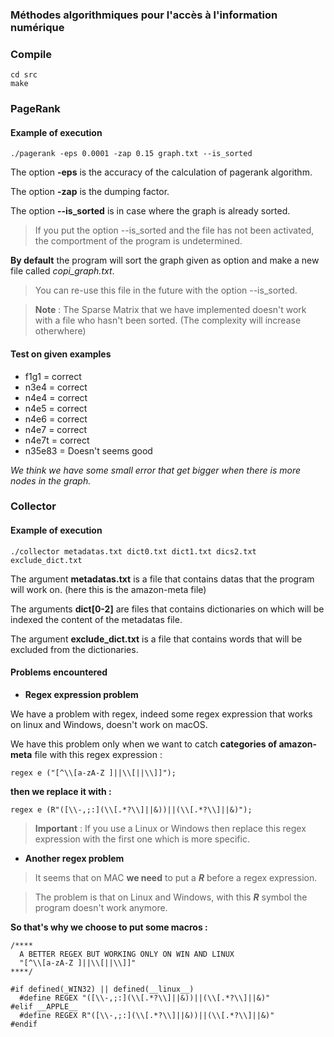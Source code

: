 ### Méthodes algorithmiques pour l'accès à l'information numérique

### __Compile__

```
cd src
make
```

### __PageRank__

#### Example of execution
```
./pagerank -eps 0.0001 -zap 0.15 graph.txt --is_sorted
```

The option **-eps** is the accuracy of the calculation of pagerank algorithm.

The option **-zap** is the dumping factor.

The option **--is_sorted** is in case where the graph is already sorted.

>If you put the option --is_sorted and the file has not been activated, the comportment of the program is undetermined.

**By default** the program will sort the graph given as option and make a new file called *copi_graph.txt*.

>You can re-use this file in the future with the option --is_sorted.

<hz/>

>**Note** : The Sparse Matrix that we have implemented doesn't work with a file who hasn't been sorted. (The complexity will increase otherwhere)

#### **Test on given examples**
* f1g1 = correct
* n3e4 = correct
* n4e4 = correct
* n4e5 = correct
* n4e6 = correct
* n4e7 = correct
* n4e7t = correct
* n35e83 = Doesn't seems good

*We think we have some small error that get bigger when there is more nodes in the graph.*

### __Collector__

#### Example of execution
```
./collector metadatas.txt dict0.txt dict1.txt dics2.txt exclude_dict.txt
```

The argument **metadatas.txt** is a file that contains datas that the program will work on. (here this is the amazon-meta file)

The arguments **dict[0-2]** are files that contains dictionaries on which will be indexed the content of the metadatas file.

The argument **exclude_dict.txt** is a file that contains words that will be excluded from the dictionaries.

#### Problems encountered

* **Regex expression problem**

We have a problem with regex, indeed some regex expression that works on linux and Windows, doesn't work on macOS.

We have this problem only when we want to catch  **__categories__ of amazon-meta** file with this regex expression :
```
regex e ("[^\\[a-zA-Z ]||\\[||\\]]");
```
**then we replace it with :**
```
regex e (R"([\\-,;:](\\[.*?\\]||&))||(\\[.*?\\]||&)");
```

>**Important** : If you use a Linux or Windows then replace this regex expression with the first one which is more specific.

* **Another regex problem**

>It seems that on MAC **we need** to put a ***R*** before a regex expression.

>The problem is that on Linux and Windows, with this ***R*** symbol the program doesn't work anymore.

**So that's why we choose to put some macros :**

```
/****
  A BETTER REGEX BUT WORKING ONLY ON WIN AND LINUX
  "[^\\[a-zA-Z ]||\\[||\\]]"
****/

#if defined(_WIN32) || defined(__linux__)
  #define REGEX "([\\-,;:](\\[.*?\\]||&))||(\\[.*?\\]||&)"
#elif __APPLE__
  #define REGEX R"([\\-,;:](\\[.*?\\]||&))||(\\[.*?\\]||&)"
#endif
```
